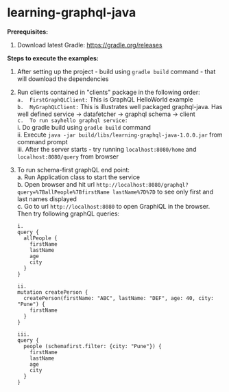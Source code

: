 # learning-graphql-java

**Prerequisites:**
1.  Download latest Gradle: https://gradle.org/releases

**Steps to execute the examples:**
1.  After setting up the project - build using `gradle build` command - that will download the dependencies
2.  Run clients contained in "clients" package in the following order:<br>
    `a.  FirstGraphQLClient:` This is GraphQL HelloWorld example<br> 
    `b.  MyGraphQLClient:` This is illustrates well packaged graphql-java. Has well defined service -> datafetcher -> graphql schema -> client<br>
    `c.  To run sayhello graphql service:`<br>
        i.      Do gradle build using `gradle build` command<br> 
        ii.     Execute `java -jar build/libs/learning-graphql-java-1.0.0.jar` from command prompt<br>
        iii.    After the server starts - try running `localhost:8080/home` and `localhost:8080/query` from browser
3.  To run schema-first graphQL end point:<br>
    a.  Run Application class to start the service<br> 
    b.  Open browser and hit url `http://localhost:8080/graphql?query=%7BallPeople%7BfirstName lastName%7D%7D` to see only first and last names displayed<br>
    c.  Go to url `http://localhost:8080` to open GraphiQL in the browser. Then try following graphQL queries:<br>
    
        i.
        query {
          allPeople {
            firstName
            lastName
            age
            city
          }
        }

        ii.
        mutation createPerson {
          createPerson(firstName: "ABC", lastName: "DEF", age: 40, city: "Pune") {
            firstName
          }
        }

        iii.
        query {
          people (schemafirst.filter: {city: "Pune"}) {
            firstName
            lastName
            age
            city
          }
        }